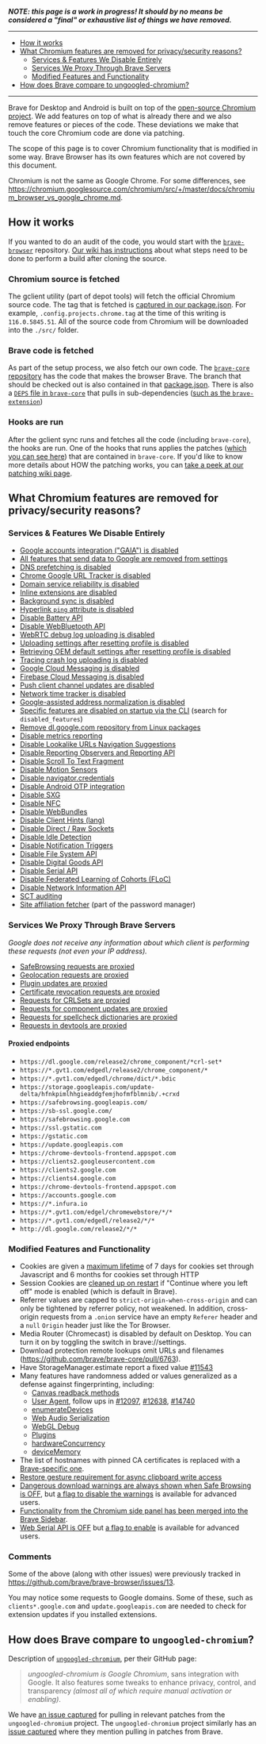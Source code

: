 _**NOTE: this page is a work in progress! It should by no means be considered a "final" or exhaustive list of things we have removed.**_

--------
- [How it works](#how-it-works)
- [What Chromium features are removed for privacy/security reasons?](#what-chromium-features-are-removed-for-privacysecurity-reasons)
    - [Services & Features We Disable Entirely](https://github.com/brave/brave-browser/wiki/Deviations-from-Chromium-(features-we-disable-or-remove)#services--features-we-disable-entirely)
    - [Services We Proxy Through Brave Servers](https://github.com/brave/brave-browser/wiki/Deviations-from-Chromium-(features-we-disable-or-remove)#services-we-proxy-through-brave-servers)
    - [Modified Features and Functionality](https://github.com/brave/brave-browser/wiki/Deviations-from-Chromium-(features-we-disable-or-remove)#modified-features-and-functionality)
- [How does Brave compare to ungoogled-chromium?](#how-does-brave-compare-to-ungoogled-chromium)

--------

Brave for Desktop and Android is built on top of the [open-source Chromium project](https://www.chromium.org/chromium-projects). We add features on top of what is already there and we also remove features or pieces of the code. These deviations we make that touch the core Chromium code are done via patching.

The scope of this page is to cover Chromium functionality that is modified in some way. Brave Browser has its own features which are not covered by this document.

Chromium is not the same as Google Chrome. For some differences, see https://chromium.googlesource.com/chromium/src/+/master/docs/chromium_browser_vs_google_chrome.md. 

## How it works
If you wanted to do an audit of the code, you would start with the [`brave-browser`](https://github.com/brave/brave-browser) repository. [Our wiki has instructions](https://github.com/brave/brave-browser/wiki) about what steps need to be done to perform a build after cloning the source.

### Chromium source is fetched
The gclient utility (part of depot tools) will fetch the official Chromium source code. The tag that is fetched is [captured in our package.json](https://github.com/brave/brave-core/blob/master/package.json). For example, `.config.projects.chrome.tag` at the time of this writing is `116.0.5845.51`. All of the source code from Chromium will be downloaded into the `./src/` folder.

### Brave code is fetched
As part of the setup process, we also fetch our own code. The [`brave-core` repository](https://github.com/brave/brave-core) has the code that makes the browser Brave. The branch that should be checked out is also contained in that [package.json](https://github.com/brave/brave-browser/blob/master/package.json). There is also a [`DEPS` file in `brave-core`](https://github.com/brave/brave-core/blob/master/DEPS) that pulls in sub-dependencies ([such as the `brave-extension`](https://github.com/brave/brave-extension))

### Hooks are run
After the gclient sync runs and fetches all the code (including `brave-core`), the hooks are run. One of the hooks that runs applies the patches ([which you can see here](https://github.com/brave/brave-core/tree/master/patches)) that are contained in `brave-core`. If you'd like to know more details about HOW the patching works, you can [take a peek at our patching wiki page](https://github.com/brave/brave-browser/wiki/Patching-Chromium).

## What Chromium features are removed for privacy/security reasons?

### Services & Features We Disable Entirely

- [Google accounts integration ("<abbr title="Google Accounts and ID Administration">GAIA</abbr>") is disabled](https://github.com/brave/brave-core/pull/512)
- [All features that send data to Google are removed from settings](https://github.com/brave/brave-core/pull/244)
- [DNS prefetching is disabled](https://github.com/brave/brave-core/pull/340)
- [Chrome Google URL Tracker is disabled](https://github.com/brave/brave-core/pull/248)
- [Domain service reliability is disabled](https://github.com/brave/brave-core/pull/246)
- [Inline extensions are disabled](https://github.com/brave/brave-browser/issues/614)
- [Background sync is disabled](https://github.com/brave/brave-browser/issues/515)
- [Hyperlink `ping` attribute is disabled](https://github.com/brave/brave-browser/issues/764)
- [Disable Battery API](https://github.com/brave/brave-core/pull/114)
- [Disable WebBluetooth API](https://github.com/brave/brave-core/pull/114)
- [WebRTC debug log uploading is disabled](https://github.com/brave/brave-core/pull/809)
- [Uploading settings after resetting profile is disabled](https://github.com/brave/brave-core/pull/745)
- [Retrieving OEM default settings after resetting profile is disabled](https://github.com/brave/brave-core/pull/978)
- [Tracing crash log uploading is disabled](https://github.com/brave/brave-browser/issues/2121)
- [Google Cloud Messaging is disabled](https://github.com/brave/brave-browser/issues/1716)
- [Firebase Cloud Messaging is disabled](https://github.com/brave/brave-core/pull/908)
- [Push client channel updates are disabled](https://github.com/brave/brave-core/pull/912)
- [Network time tracker is disabled](https://github.com/brave/brave-core/pull/792)
- [Google-assisted address normalization is disabled](https://github.com/brave/brave-core/pull/769)
- [Specific features are disabled on startup via the CLI](https://github.com/brave/brave-core/blob/master/app/brave_main_delegate.cc) (search for `disabled_features`)
- [Remove dl.google.com repository from Linux packages](https://github.com/brave/brave-core/pull/1078)
- [Disable metrics reporting](https://github.com/brave/brave-core/pull/2029)
- [Disable Lookalike URLs Navigation Suggestions](https://github.com/brave/brave-core/pull/2382/files)
- [Disable Reporting Observers and Reporting API](https://github.com/brave/brave-core/pull/4578)
- [Disable Scroll To Text Fragment](https://github.com/brave/brave-core/pull/4548/commits/3221538c3b2939d11a3074be3d5c8f44b2540a6c)
- [Disable Motion Sensors](https://github.com/brave/brave-browser/issues/4789)
- [Disable navigator.credentials](https://github.com/brave/brave-browser/issues/13#issuecomment-376991976)
- [Disable Android OTP integration](https://github.com/brave/brave-core/blob/master/app/brave_main_delegate.cc)
- [Disable SXG](https://github.com/brave/brave-core/blob/master/app/brave_main_delegate.cc)
- [Disable NFC](https://github.com/brave/brave-core/blob/master/renderer/brave_content_renderer_client.cc#L30)
- [Disable WebBundles](https://github.com/brave/brave-core/blob/master/app/brave_main_delegate.cc)
- [Disable Client Hints (lang)](https://github.com/brave/brave-core/blob/master/app/brave_main_delegate.cc#L221)
- [Disable Direct / Raw Sockets](https://github.com/brave/brave-core/blob/master/app/brave_main_delegate.cc#L219)
- [Disable Idle Detection](https://github.com/brave/brave-core/blob/master/app/brave_main_delegate.cc)
- [Disable Notification Triggers](https://github.com/brave/brave-core/blob/master/app/brave_main_delegate.cc)
- [Disable File System API](https://github.com/brave/brave-browser/issues/11407)
- [Disable Digital Goods API](https://github.com/brave/brave-core/blob/master/chromium_src/third_party/blink/renderer/core/origin_trials/origin_trials.cc#L23)
- [Disable Serial API](https://github.com/brave/brave-core/blob/master/renderer/brave_content_renderer_client.cc#L38)
- [Disable Federated Learning of Cohorts (FLoC)](https://github.com/brave/brave-browser/issues/14942)
- [Disable Network Information API](https://github.com/brave/brave-browser/issues/20122)
- [SCT auditing](https://github.com/brave/brave-core/blob/f21d39fd1bf651c586ac157e9213b217331c3033/chromium_src/chrome/common/chrome_features.cc#L20)
- [Site affiliation fetcher](https://github.com/brave/brave-core/pull/18153) (part of the password manager)

### Services We Proxy Through Brave Servers

_Google does not receive any information about which client is performing these requests (not even your IP address)._

- [SafeBrowsing requests are proxied](https://github.com/brave/brave-core/pull/108)
- [Geolocation requests are proxied](https://github.com/brave/brave-core/pull/19)
- [Plugin updates are proxied](https://github.com/brave/brave-core/pull/680)
- [Certificate revocation requests are proxied](https://github.com/brave/brave-core/pull/997)
- [Requests for CRLSets are proxied](https://github.com/brave/brave-core/pull/1581)
- [Requests for component updates are proxied](https://github.com/brave/brave-core/pull/1581)
- [Requests for spellcheck dictionaries are proxied](https://github.com/brave/brave-core/pull/11917)
- [Requests in devtools are proxied](https://github.com/brave/brave-core/pull/5500)

#### Proxied endpoints
- `https://dl.google.com/release2/chrome_component/*crl-set*`
- `https://*.gvt1.com/edgedl/release2/chrome_component/*`
- `https://*.gvt1.com/edgedl/chrome/dict/*.bdic`
- `https://storage.googleapis.com/update-delta/hfnkpimlhhgieaddgfemjhofmfblmnib/.+crxd`
- `https://safebrowsing.googleapis.com/`
- `https://sb-ssl.google.com/`
- `https://safebrowsing.google.com`
- `https://ssl.gstatic.com`
- `https://gstatic.com`
- `https://update.googleapis.com`
- `https://chrome-devtools-frontend.appspot.com`
- `https://clients2.googleusercontent.com`
- `https://clients2.google.com`
- `https://clients4.google.com`
- `https://chrome-devtools-frontend.appspot.com`
- `https://accounts.google.com`
- `https://*.infura.io`
- `https://*.gvt1.com/edgel/chromewebstore/*/*`
- `https://*.gvt1.com/edgedl/release2/*/*`
- `http://dl.google.com/release2/*/*`

### Modified Features and Functionality
- Cookies are given a [maximum lifetime](https://github.com/brave/brave-browser/issues/3443) of 7 days for cookies set through Javascript and 6 months for cookies set through HTTP
- Session Cookies are [cleaned up on restart](https://github.com/brave/brave-browser/issues/28379) if "Continue where you left off" mode is enabled (which is default in Brave).
- Referrer values are capped to `strict-origin-when-cross-origin` and can only be tightened by referrer policy, not weakened. In addition, cross-origin requests from a `.onion` service have an empty `Referer` header and a `null` `Origin` header just like the Tor Browser.
- Media Router (Chromecast) is disabled by default on Desktop. You can turn it on by toggling the switch in brave://settings.
- Download protection remote lookups omit URLs and filenames (https://github.com/brave/brave-core/pull/6763).
- Have StorageManager.estimate report a fixed value [#11543](https://github.com/brave/brave-browser/issues/11543)
- Many features have randomness added or values generalized as a defense against fingerprinting, including:
    * [Canvas readback methods](https://github.com/brave/brave-browser/issues/9186)
    * [User Agent](https://github.com/brave/brave-browser/issues/9190#issuecomment-707172886), follow ups in [#12097](https://github.com/brave/brave-browser/issues/12097), [#12638](https://github.com/brave/brave-browser/issues/12638), [#14740](https://github.com/brave/brave-browser/issues/14740)
    * [enumerateDevices](https://github.com/brave/brave-browser/issues/11271)
    * [Web Audio Serialization](https://github.com/brave/brave-browser/issues/9187)
    * [WebGL Debug](https://github.com/brave/brave-browser/issues/9188)
    * [Plugins](https://github.com/brave/brave-browser/issues/9435)
    * [hardwareConcurrency](https://github.com/brave/brave-browser/issues/10808)
    * [deviceMemory](https://github.com/brave/brave-browser/issues/12348)
- The list of hostnames with pinned CA certificates is replaced with a [Brave-specific one](https://github.com/brave/brave-core/blob/master/chromium_src/net/tools/transport_security_state_generator/input_file_parsers.cc).
- [Restore gesture requirement for async clipboard write access](https://github.com/brave/brave-browser/issues/16890)
- [Dangerous download warnings are always shown when Safe Browsing is OFF](https://github.com/brave/brave-browser/issues/28079), but [a flag to disable the warnings](https://github.com/brave/brave-core/pull/18877) is available for advanced users.
- [Functionality from the Chromium side panel has been merged into the Brave Sidebar](https://github.com/brave/brave-core/pull/13769).
- [Web Serial API is OFF](https://github.com/brave/brave-browser/issues/13902) but [a flag to enable](https://github.com/brave/brave-browser/issues/24404) is available for advanced users.

### Comments

Some of the above (along with other issues) were previously tracked in https://github.com/brave/brave-browser/issues/13.

You may notice some requests to Google domains. Some of these, such as `clients*.google.com` and `update.googleapis.com` are needed to check for extension updates if you installed extensions.

## How does Brave compare to `ungoogled-chromium`?
Description of [`ungoogled-chromium`](https://github.com/Eloston/ungoogled-chromium), per their GitHub page:
> *ungoogled-chromium is Google Chromium*, sans integration with Google. It also features some tweaks to enhance privacy, control, and transparency _(almost all of which require manual activation or enabling)_.

We have [an issue captured](https://github.com/brave/brave-browser/issues/1431) for pulling in relevant patches from the `ungoogled-chromium` project. The `ungoogled-chromium` project similarly has an [issue captured](https://github.com/Eloston/ungoogled-chromium/issues/543) where they mention pulling in patches from Brave.
